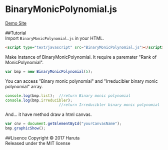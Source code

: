 # BinaryMonicPolynomial.js
[Demo Site](https://nokinoki.github.io/BinaryMonicPolynomial.js/) 

##Tutorial  
Import `BinaryMonicPolynomial.js` in your HTML.  

```html
<script type="text/javascript" src="BinaryMonicPolynomial.js"></script>
```

Make Instance of BinaryMonicPolynomial. It require a paremater "Rank of MonicPolynomial". 

```javascript
var bmp = new BinaryMonicPolynomial(5);
```

You can access "Binary monic polynomial" and "Irreducibler binary monic polynomial" array.

```javascript
console.log(bmp.list);  //return Binary monic polynomial
console.log(bmp.irreducibler); 
                        //return Irreducibler binary monic polynomial
```

And... it have method draw a html canvas. 

```javascript
var cnv = document.getElementById("yourCanvasName");
bmp.graphicShow();
```

##Lisence
Copyright &copy; 2017 Haruta  
Released under the MIT license  
